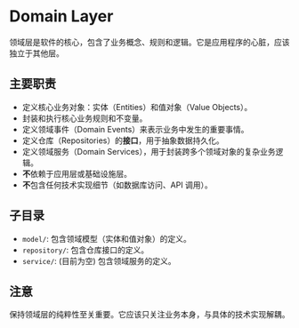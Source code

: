 # Domain Layer

领域层是软件的核心，包含了业务概念、规则和逻辑。它是应用程序的心脏，应该独立于其他层。

## 主要职责

*   定义核心业务对象：实体（Entities）和值对象（Value Objects）。
*   封装和执行核心业务规则和不变量。
*   定义领域事件（Domain Events）来表示业务中发生的重要事情。
*   定义仓库（Repositories）的**接口**，用于抽象数据持久化。
*   定义领域服务（Domain Services），用于封装跨多个领域对象的复杂业务逻辑。
*   **不**依赖于应用层或基础设施层。
*   **不**包含任何技术实现细节（如数据库访问、API 调用）。

## 子目录

*   `model/`: 包含领域模型（实体和值对象）的定义。
*   `repository/`: 包含仓库接口的定义。
*   `service/`: (目前为空) 包含领域服务的定义。

## 注意

保持领域层的纯粹性至关重要。它应该只关注业务本身，与具体的技术实现解耦。 